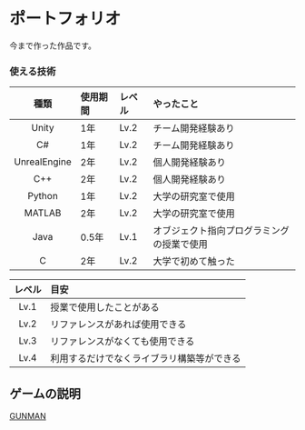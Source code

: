 # ポートフォリオ

今まで作った作品です。

### 使える技術

  |     種類     | 使用期間 | レベル |                 やったこと                 |
  | :----------: | :------- | :----- |:-------------------------------------------|
  |     Unity    |    1年   |  Lv.2  |             チーム開発経験あり             |
  |      C#      |    1年   |  Lv.2  |             チーム開発経験あり             |
  | UnrealEngine |    2年   |  Lv.2  |              個人開発経験あり              |
  |      C++     |    2年   |  Lv.2  |              個人開発経験あり              |
  |    Python    |    1年   |  Lv.2  |             大学の研究室で使用             |
  |    MATLAB    |    2年   |  Lv.2  |             大学の研究室で使用             |
  |     Java     |    0.5年 |  Lv.1  | オブジェクト指向プログラミングの授業で使用 |
  |      C       |    2年   |  Lv.2  |             大学で初めて触った             |

  |レベル|                    目安                    |
  |:----:|:-------------------------------------------|
  | Lv.1 |          授業で使用したことがある          |
  | Lv.2 |       リファレンスがあれば使用できる       |
  | Lv.3 |      リファレンスがなくても使用できる      |
  | Lv.4 | 利用するだけでなくライブラリ構築等ができる |

## ゲームの説明
[GUNMAN](GUNMAN/)